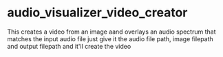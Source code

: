 # audio_visualizer_video_creator
This creates a video from an image aand overlays an audio spectrum that matches the input audio file 
just give it the audio file path, image filepath and output filepath and it'll create the video  
